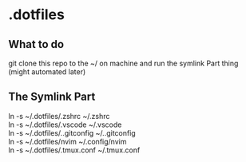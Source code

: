 # .dotfiles

## What to do
git clone this repo to the ~/ on machine
and run the symlink Part thing (might automated later)

## The Symlink Part

ln -s ~/.dotfiles/.zshrc ~/.zshrc <br> 
ln -s ~/.dotfiles/.vscode ~/.vscode <br>
ln -s ~/.dotfiles/..gitconfig ~/..gitconfig <br>
ln -s ~/.dotfiles/nvim ~/.config/nvim	 <br> 
ln -s ~/.dotfiles/.tmux.conf ~/.tmux.conf	 <br> 

